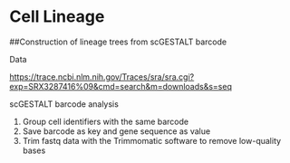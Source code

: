 # Cell Lineage

##Construction of lineage trees from scGESTALT barcode

Data

https://trace.ncbi.nlm.nih.gov/Traces/sra/sra.cgi?exp=SRX3287416%09&cmd=search&m=downloads&s=seq

  scGESTALT barcode analysis 
1. Group cell identifiers with the same barcode
2. Save barcode as key and gene sequence as value
3. Trim fastq data with the Trimmomatic software to remove low-quality bases

